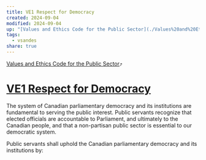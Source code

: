 ```yaml
---
title: VE1 Respect for Democracy
created: 2024-09-04
modified: 2024-09-04
up: "[Values and Ethics Code for the Public Sector](./Values%20and%20Ethics%20Code%20for%20the%20Public%20Sector.md)"
tags:
  - vsandes
share: true
---
```

[Values and Ethics Code for the Public Sector](./Values%20and%20Ethics%20Code%20for%20the%20Public%20Sector.md)⤴️
# [VE1 Respect for Democracy](VE1%20Respect%20for%20Democracy.md)
The system of Canadian parliamentary democracy and its institutions are fundamental to serving the public interest. Public servants recognize that elected officials are accountable to Parliament, and ultimately to the Canadian people, and that a non-partisan public sector is essential to our democratic system.

Public servants shall uphold the Canadian parliamentary democracy and its institutions by:



